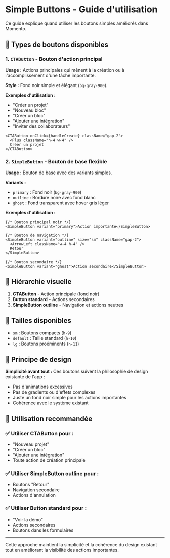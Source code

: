 # Simple Buttons - Guide d'utilisation

Ce guide explique quand utiliser les boutons simples améliorés dans Momento.

## 🎯 Types de boutons disponibles

### 1. `CTAButton` - Bouton d'action principal
**Usage :** Actions principales qui mènent à la création ou à l'accomplissement d'une tâche importante.

**Style :** Fond noir simple et élégant (`bg-gray-900`).

**Exemples d'utilisation :**
- "Créer un projet"
- "Nouveau bloc" 
- "Créer un bloc"
- "Ajouter une intégration"
- "Inviter des collaborateurs"

```tsx
<CTAButton onClick={handleCreate} className="gap-2">
  <Plus className="h-4 w-4" />
  Créer un projet
</CTAButton>
```

### 2. `SimpleButton` - Bouton de base flexible
**Usage :** Bouton de base avec des variants simples.

**Variants :**
- `primary` : Fond noir (`bg-gray-900`)
- `outline` : Bordure noire avec fond blanc
- `ghost` : Fond transparent avec hover gris léger

**Exemples d'utilisation :**

```tsx
{/* Bouton principal noir */}
<SimpleButton variant="primary">Action importante</SimpleButton>

{/* Bouton de navigation */}
<SimpleButton variant="outline" size="sm" className="gap-2">
  <ArrowLeft className="w-4 h-4" />
  Retour
</SimpleButton>

{/* Bouton secondaire */}
<SimpleButton variant="ghost">Action secondaire</SimpleButton>
```

## 🎨 Hiérarchie visuelle

1. **CTAButton** - Action principale (fond noir)
2. **Button standard** - Actions secondaires 
3. **SimpleButton outline** - Navigation et actions neutres

## 📱 Tailles disponibles

- `sm` : Boutons compacts (`h-9`)
- `default` : Taille standard (`h-10`) 
- `lg` : Boutons proéminents (`h-11`)

## 🚀 Principe de design

**Simplicité avant tout :** Ces boutons suivent la philosophie de design existante de l'app :
- Pas d'animations excessives
- Pas de gradients ou d'effets complexes
- Juste un fond noir simple pour les actions importantes
- Cohérence avec le système existant

## 🎯 Utilisation recommandée

### ✅ Utiliser CTAButton pour :
- "Nouveau projet"
- "Créer un bloc" 
- "Ajouter une intégration"
- Toute action de création principale

### ✅ Utiliser SimpleButton outline pour :
- Boutons "Retour"
- Navigation secondaire
- Actions d'annulation

### ✅ Utiliser Button standard pour :
- "Voir la démo"
- Actions secondaires
- Boutons dans les formulaires

---

Cette approche maintient la simplicité et la cohérence du design existant tout en améliorant la visibilité des actions importantes.